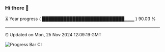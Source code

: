 ### Hi there 👋

⏳ Year progress { ███████████████████████████▁▁▁ } 90.03 %

---

⏰ Updated on Mon, 25 Nov 2024 12:09:19 GMT

![Progress Bar CI](https://github.com/liununu/liununu/workflows/Progress%20Bar%20CI/badge.svg)
